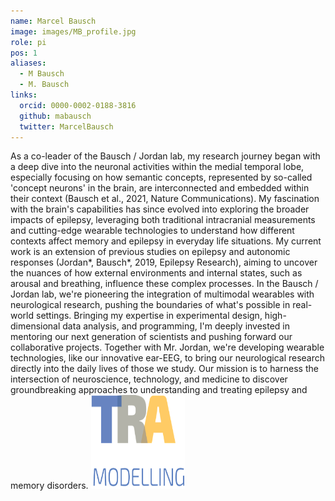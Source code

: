 ```yaml
---
name: Marcel Bausch
image: images/MB_profile.jpg
role: pi
pos: 1
aliases:
  - M Bausch
  - M. Bausch
links:
  orcid: 0000-0002-0188-3816
  github: mabausch
  twitter: MarcelBausch
---
```


As a co-leader of the Bausch / Jordan lab, my research journey began with a deep dive into the neuronal activities within the medial temporal lobe, especially focusing on how semantic concepts, represented by so-called 'concept neurons' in the brain, are interconnected and embedded within their context (Bausch et al., 2021, Nature Communications).  My fascination with the brain's capabilities has since evolved into exploring the broader impacts of epilepsy, leveraging both traditional intracranial measurements and cutting-edge wearable technologies to understand how different contexts affect memory and epilepsy in everyday life situations.
My current work is an extension of previous studies on epilepsy and autonomic responses (Jordan*, Bausch*, 2019, Epilepsy Research), aiming to uncover the nuances of how external environments and internal states, such as arousal and breathing, influence these complex processes. In the Bausch / Jordan lab, we're pioneering the integration of multimodal wearables with neurological research, pushing the boundaries of what's possible in real-world settings.
Bringing my expertise in experimental design, high-dimensional data analysis, and programming, I'm deeply invested in mentoring our next generation of scientists and pushing forward our collaborative projects. Together with Mr. Jordan, we're developing wearable technologies, like our innovative ear-EEG, to bring our neurological research directly into the daily lives of those we study. Our mission is to harness the intersection of neuroscience, technology, and medicine to discover groundbreaking approaches to understanding and treating epilepsy and memory disorders.
<img src="images/TRA_image.png" width="150" height="150" alt="">
